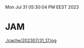 Mon Jul 31 05:30:04 PM EEST 2023
# JAM
<a href='./cache/202307/31_17.log'>./cache/202307/31_17.log</a>
